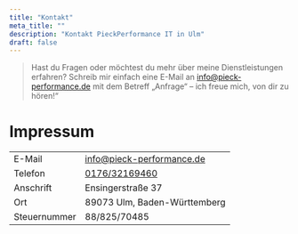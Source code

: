 ```yaml
---
title: "Kontakt"
meta_title: ""
description: "Kontakt PieckPerformance IT in Ulm"
draft: false
---
```


> Hast du Fragen oder möchtest du mehr über meine Dienstleistungen erfahren? Schreib mir einfach eine E-Mail an [info@pieck-performance.de](mailto:info@pieck-performance.de) mit dem Betreff „Anfrage“ – ich freue mich, von dir zu hören!“

# Impressum

|              |                                                 |
| ------------ | ----------------------------------------------- |
| E-Mail       | [info@pieck-performance.de](mailto:info@pieck-performance.de) |
| Telefon      | [0176/32169460](tel:+4917632169460)             |
| Anschrift    | Ensingerstraße 37                               |
| Ort          | 89073 Ulm, Baden-Württemberg                    |
| Steuernummer | 88/825/70485                                    |
